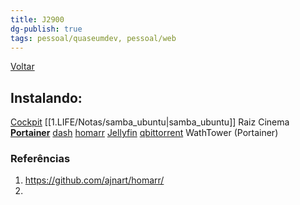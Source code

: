 ```yaml
---
title: J2900
dg-publish: true
tags: pessoal/quaseumdev, pessoal/web
---
```

[Voltar](1.LIFE/index)
## Instalando:
[Cockpit](192.168.0.3:9090/)
[[1.LIFE/Notas/samba_ubuntu\|samba_ubuntu]]
    Raiz
    Cinema
[**Portainer**](https://192.168.0.3:9443)
    [dash](http://192.168.0.3/)
    [homarr](http://192.168.0.3:7575/)
    [Jellyfin](http://192.168.0.3:8096/)
    [qbittorrent](http://192.168.0.3:8080/)
    WathTower (Portainer)

### Referências
1. https://github.com/ajnart/homarr/
2. 